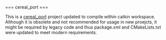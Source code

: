=== cereal_port ===


This is a [cereal_port](http://wiki.ros.org/cereal_port) project updated to compile within catkin workspace.
Although it is obsolete and not recommended for usage in new proejcts, it might be required by legacy code and thus package.xml and CMakeLists.txt were updated to meet modern requirements.